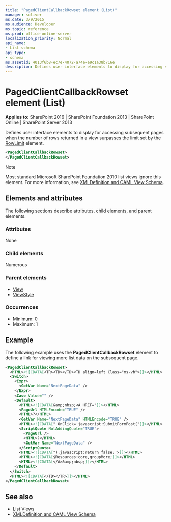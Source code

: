 ```yaml
---
title: "PagedClientCallbackRowset element (List)"
manager: soliver
ms.date: 3/9/2015
ms.audience: Developer
ms.topic: reference
ms.prod: office-online-server
localization_priority: Normal
api_name:
- List schema
api_type:
- schema
ms.assetid: 4013f6b8-ec7e-4072-a74e-e9c1a38b716e
description: Defines user interface elements to display for accessing subsequent pages when the number of rows returned in a view surpasses the limit set by the RowLimit element.
---
```


# PagedClientCallbackRowset element (List)

**Applies to:** SharePoint 2016 | SharePoint Foundation 2013 | SharePoint Online | SharePoint Server 2013
  
Defines user interface elements to display for accessing subsequent pages when the number of rows returned in a view surpasses the limit set by the [RowLimit](rowlimit-element-list.md) element. 

```XML
<PagedClientCallbackRowset>
</PagedClientCallbackRowset>
```

> [!NOTE]
> Most standard Microsoft SharePoint Foundation 2010 list views ignore this element. For more information, see [XMLDefinition and CAML View Schema](https://msdn.microsoft.com/library/1845d203-4699-4b0e-a182-2d9998439922%28Office.15%29.aspx). 

## Elements and attributes

The following sections describe attributes, child elements, and parent elements.

### Attributes

None
   
### Child elements

Numerous 
   
### Parent elements

- [View](view-element-list.md)
- [ViewStyle](viewstyle-element-list.md)
   
### Occurrences

- Minimum: 0
- Maximum: 1  
   
## Example

The following example uses the **PagedClientCallbackRowset** element to define a link for viewing more list data on the subsequent page. 
  
```XML
<PagedClientCallbackRowset>
  <HTML><![CDATA[<TR><TD></TD><TD align=left Class="ms-vb">]]></HTML>
  <Switch>
    <Expr>
      <GetVar Name="NextPageData" />
    </Expr>
    <Case Value="" />
    <Default>
      <HTML><![CDATA[&amp;nbsp;<A HREF="]]></HTML>
      <PageUrl HTMLEncode="TRUE" />
      <HTML>?</HTML>
      <GetVar Name="NextPageData" HTMLEncode="TRUE" />
      <HTML><![CDATA[" OnClick='javascript:SubmitFormPost("]]></HTML>
      <ScriptQuote NotAddingQuote="TRUE">
        <PageUrl />
        <HTML>?</HTML>
        <GetVar Name="NextPageData" />
      </ScriptQuote>
      <HTML><![CDATA[");javascript:return false;'>]]></HTML>
      <HTML><![CDATA[$Resources:core,groupMore;]]></HTML>
      <HTML><![CDATA[</A>&amp;nbsp;]]></HTML>
    </Default>
  </Switch>
  <HTML><![CDATA[</TD></TR>]]></HTML>
</PagedClientCallbackRowset>
```

## See also

- [List Views](https://msdn.microsoft.com/library/43e6ba7e-eddb-418a-a570-c0815016fc17%28Office.15%29.aspx) 
- [XMLDefinition and CAML View Schema](https://msdn.microsoft.com/library/1845d203-4699-4b0e-a182-2d9998439922%28Office.15%29.aspx)

